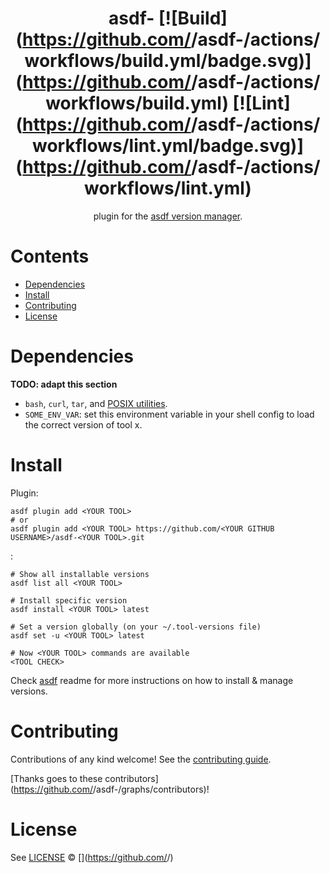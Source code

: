 <div align="center">

# asdf-<YOUR TOOL> [![Build](https://github.com/<YOUR GITHUB USERNAME>/asdf-<YOUR TOOL>/actions/workflows/build.yml/badge.svg)](https://github.com/<YOUR GITHUB USERNAME>/asdf-<YOUR TOOL>/actions/workflows/build.yml) [![Lint](https://github.com/<YOUR GITHUB USERNAME>/asdf-<YOUR TOOL>/actions/workflows/lint.yml/badge.svg)](https://github.com/<YOUR GITHUB USERNAME>/asdf-<YOUR TOOL>/actions/workflows/lint.yml)

[<YOUR TOOL>](<TOOL HOMEPAGE>) plugin for the [asdf version manager](https://asdf-vm.com).

</div>

# Contents

- [Dependencies](#dependencies)
- [Install](#install)
- [Contributing](#contributing)
- [License](#license)

# Dependencies

**TODO: adapt this section**

- `bash`, `curl`, `tar`, and [POSIX utilities](https://pubs.opengroup.org/onlinepubs/9699919799/idx/utilities.html).
- `SOME_ENV_VAR`: set this environment variable in your shell config to load the correct version of tool x.

# Install

Plugin:

```shell
asdf plugin add <YOUR TOOL>
# or
asdf plugin add <YOUR TOOL> https://github.com/<YOUR GITHUB USERNAME>/asdf-<YOUR TOOL>.git
```

<YOUR TOOL>:

```shell
# Show all installable versions
asdf list all <YOUR TOOL>

# Install specific version
asdf install <YOUR TOOL> latest

# Set a version globally (on your ~/.tool-versions file)
asdf set -u <YOUR TOOL> latest

# Now <YOUR TOOL> commands are available
<TOOL CHECK>
```

Check [asdf](https://github.com/asdf-vm/asdf) readme for more instructions on how to
install & manage versions.

# Contributing

Contributions of any kind welcome! See the [contributing guide](contributing.md).

[Thanks goes to these contributors](https://github.com/<YOUR GITHUB USERNAME>/asdf-<YOUR TOOL>/graphs/contributors)!

# License

See [LICENSE](LICENSE) © [<YOUR NAME>](https://github.com/<YOUR GITHUB USERNAME>/)
